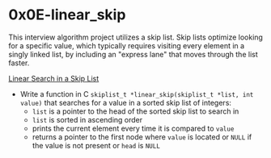 # 0x0E-linear_skip
This interview algorithm project utilizes a skip list.  Skip lists optimize looking for a specific value, which typically requires visiting every element in a singly linked list, by including an "express lane" that moves through the list faster.

[Linear Search in a Skip List](/0x0E-linear_skip/0-linear_skip.c)
* Write a function in C `skiplist_t *linear_skip(skiplist_t *list, int value)` that searches for a value in a sorted skip list of integers:
  * `list` is a pointer to the head of the sorted skip list to search in
  * `list` is sorted in ascending order
  * prints the current element every time it is compared to `value`
  * returns a pointer to the first node where `value` is located or `NULL` if the value is not present or `head` is `NULL`
